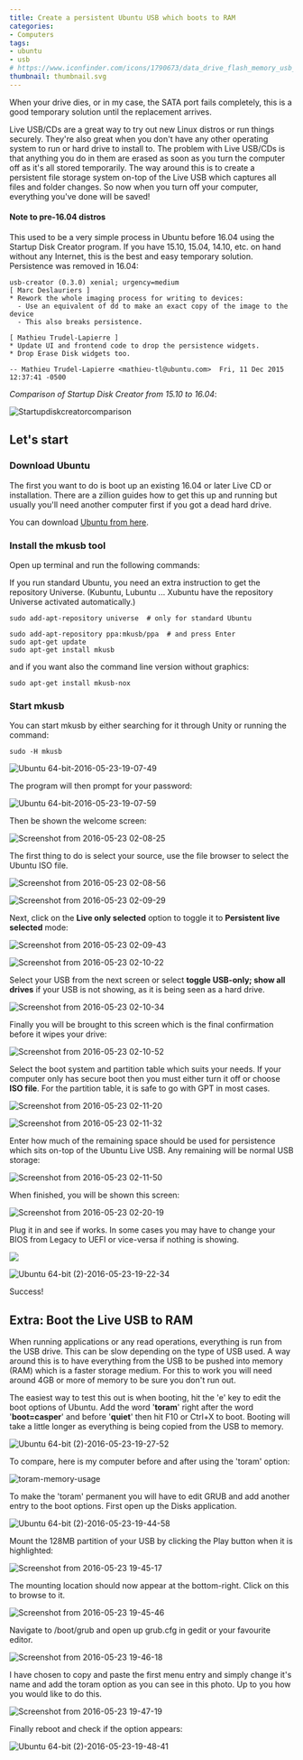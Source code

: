```yaml
---
title: Create a persistent Ubuntu USB which boots to RAM
categories:
- Computers
tags:
- ubuntu
- usb
# https://www.iconfinder.com/icons/1790673/data_drive_flash_memory_usb_stick_icon
thumbnail: thumbnail.svg
---
```


When your drive dies, or in my case, the SATA port fails completely, this is a good temporary solution until the replacement arrives.

<!-- more -->

Live USB/CDs are a great way to try out new Linux distros or run things securely. They're also great when you don't have any other operating system to run or hard drive to install to. The problem with Live USB/CDs is that anything you do in them are erased as soon as you turn the computer off as it's all stored temporarily. The way around this is to create a persistent file storage system on-top of the Live USB which captures all files and folder changes. So now when you turn off your computer, everything you've done will be saved!

#### Note to pre-16.04 distros

This used to be a very simple process in Ubuntu before 16.04 using the Startup Disk Creator program. If you have 15.10, 15.04, 14.10, etc. on hand without any Internet, this is the best and easy temporary solution. Persistence was removed in 16.04:

```text
usb-creator (0.3.0) xenial; urgency=medium
[ Marc Deslauriers ]
* Rework the whole imaging process for writing to devices:
  - Use an equivalent of dd to make an exact copy of the image to the device
  - This also breaks persistence.

[ Mathieu Trudel-Lapierre ]
* Update UI and frontend code to drop the persistence widgets.
* Drop Erase Disk widgets too.

-- Mathieu Trudel-Lapierre <mathieu-tl@ubuntu.com>  Fri, 11 Dec 2015 12:37:41 -0500
```

_Comparison of Startup Disk Creator from 15.10 to 16.04_:

![Startupdiskcreatorcomparison](Startupdiskcreatorcomparison-179x300.png)

## Let's start

### Download Ubuntu

The first you want to do is boot up an existing 16.04 or later Live CD or installation. There are a zillion guides how to get this up and running but usually you'll need another computer first if you got a dead hard drive.

You can download [Ubuntu from here](http://www.ubuntu.com/download).

### Install the mkusb tool

Open up terminal and run the following commands:

If you run standard Ubuntu, you need an extra instruction to get the repository Universe. (Kubuntu, Lubuntu ... Xubuntu have the repository Universe activated automatically.)

```shell-session
sudo add-apt-repository universe  # only for standard Ubuntu

sudo add-apt-repository ppa:mkusb/ppa  # and press Enter
sudo apt-get update
sudo apt-get install mkusb
```

and if you want also the command line version without graphics:

```shell-session
sudo apt-get install mkusb-nox
```

### Start mkusb

You can start mkusb by either searching for it through Unity or running the command:

```shell-session
sudo -H mkusb
```

![Ubuntu 64-bit-2016-05-23-19-07-49](ubuntu-64-bit-2016-05-23-19-07-49.png)

The program will then prompt for your password:

![Ubuntu 64-bit-2016-05-23-19-07-59](Ubuntu-64-bit-2016-05-23-19-07-59-300x200.png)

Then be shown the welcome screen:

![Screenshot from 2016-05-23 02-08-25](Screenshot-from-2016-05-23-02-08-25.png)

The first thing to do is select your source, use the file browser to select the Ubuntu ISO file.

![Screenshot from 2016-05-23 02-08-56](screenshot-from-2016-05-23-02-08-56.png)

![Screenshot from 2016-05-23 02-09-29](screenshot-from-2016-05-23-02-09-29-e1464005557692.png)

Next, click on the **Live only selected** option to toggle it to **Persistent live selected** mode:

![Screenshot from 2016-05-23 02-09-43](screenshot-from-2016-05-23-02-09-43.png)

![Screenshot from 2016-05-23 02-10-22](screenshot-from-2016-05-23-02-10-22.png)

Select your USB from the next screen or select **toggle USB-only; show all drives** if your USB is not showing, as it is being seen as a hard drive.

![Screenshot from 2016-05-23 02-10-34](screenshot-from-2016-05-23-02-10-34.png)

Finally you will be brought to this screen which is the final confirmation before it wipes your drive:

![Screenshot from 2016-05-23 02-10-52](screenshot-from-2016-05-23-02-10-52.png)

Select the boot system and partition table which suits your needs. If your computer only has secure boot then you must either turn it off or choose **ISO file**. For the partition table, it is safe to go with GPT in most cases.

![Screenshot from 2016-05-23 02-11-20](screenshot-from-2016-05-23-02-11-20.png)

![Screenshot from 2016-05-23 02-11-32](screenshot-from-2016-05-23-02-11-32.png)

Enter how much of the remaining space should be used for persistence which sits on-top of the Ubuntu Live USB. Any remaining will be normal USB storage:

![Screenshot from 2016-05-23 02-11-50](screenshot-from-2016-05-23-02-11-50.png)

When finished, you will be shown this screen:

![Screenshot from 2016-05-23 02-20-19](screenshot-from-2016-05-23-02-20-19.png)

Plug it in and see if works. In some cases you may have to change your BIOS from Legacy to UEFI or vice-versa if nothing is showing.

![](Ubuntu-64-bit-2-2016-05-23-19-21-06-1024x768.png)

![Ubuntu 64-bit (2)-2016-05-23-19-22-34](Ubuntu-64-bit-2-2016-05-23-19-22-34-1024x768.png)

Success!

## Extra: Boot the Live USB to RAM

When running applications or any read operations, everything is run from the USB drive. This can be slow depending on the type of USB used. A way around this is to have everything from the USB to be pushed into memory (RAM) which is a faster storage medium. For this to work you will need around 4GB or more of memory to be sure you don't run out.

The easiest way to test this out is when booting, hit the 'e' key to edit the boot options of Ubuntu. Add the word '**toram**' right after the word '**boot=casper**' and before '**quiet**' then hit F10 or Ctrl+X to boot. Booting will take a little longer as everything is being copied from the USB to memory.

![Ubuntu 64-bit (2)-2016-05-23-19-27-52](Ubuntu-64-bit-2-2016-05-23-19-27-52-1024x768.png)

To compare, here is my computer before and after using the 'toram' option:

![toram-memory-usage](toram-memory-usage.png)

To make the 'toram' permanent you will have to edit GRUB and add another entry to the boot options. First open up the Disks application.

![Ubuntu 64-bit (2)-2016-05-23-19-44-58](ubuntu-64-bit-2-2016-05-23-19-44-58-1.png)

Mount the 128MB partition of your USB by clicking the Play button when it is highlighted:

![Screenshot from 2016-05-23 19-45-17](screenshot-from-2016-05-23-19-45-17.png)

The mounting location should now appear at the bottom-right. Click on this to browse to it.

![Screenshot from 2016-05-23 19-45-46](screenshot-from-2016-05-23-19-45-46.png)

Navigate to /boot/grub and open up grub.cfg in gedit or your favourite editor.

![Screenshot from 2016-05-23 19-46-18](Screenshot-from-2016-05-23-19-46-18.png)

I have chosen to copy and paste the first menu entry and simply change it's name and add the toram option as you can see in this photo. Up to you how you would like to do this.

![Screenshot from 2016-05-23 19-47-19](screenshot-from-2016-05-23-19-47-19.png)

Finally reboot and check if the option appears:

![Ubuntu 64-bit (2)-2016-05-23-19-48-41](Ubuntu-64-bit-2-2016-05-23-19-48-41-1024x768.png)
